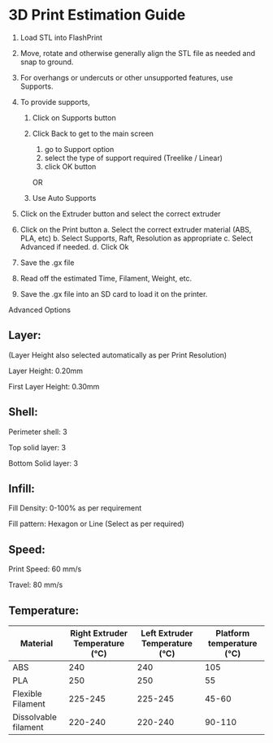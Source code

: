 # 3D Print Estimation Guide

1.	Load STL into FlashPrint
2.	Move, rotate and otherwise generally align the STL file as needed and snap to ground.
3.	For overhangs or undercuts or other unsupported features, use Supports.
4.	To provide supports,    
	1. Click on Supports button
	2. Click Back to get to the main screen
	    1. go to Support option
	    2. select the type of support required (Treelike / Linear)
	    3. click OK button

	    OR
      4. Use Auto Supports

5.	Click on the Extruder button and select the correct extruder
6.	Click on the Print button
  a.	Select the correct extruder material (ABS, PLA, etc)
  b.	Select Supports, Raft, Resolution as appropriate
  c.	Select Advanced if needed.
  d.	Click Ok
7.	Save the .gx file
8.	Read off the estimated Time, Filament, Weight, etc.
9.	Save the .gx file into an SD card to load it on the printer.

Advanced Options

  ## Layer: 
  (Layer Height also selected automatically as per Print Resolution)

  Layer Height: 0.20mm

  First Layer Height: 0.30mm
  
  ## Shell:
  Perimeter shell: 3
  
  Top solid layer: 3
  
  Bottom Solid layer: 3

  ## Infill:
  Fill Density: 0-100% as per requirement
  
  Fill pattern: Hexagon or Line (Select as per required)

## Speed:
Print Speed: 60 mm/s

Travel: 80 mm/s

## Temperature:


|Material | Right Extruder Temperature (°C)	| Left Extruder Temperature (°C) | Platform temperature (°C)|
|--------|--------|--------|--------|
|ABS |	240 |	240 |	105|
|PLA |	250 |	250 |	55|
|Flexible Filament |	225-245 |	225-245 |	45-60|
|Dissolvable filament |	220-240 |	220-240 |	90-110|
